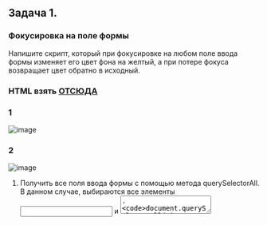 ## Задача 1.   
### Фокусировка на поле формы  
Напишите скрипт, который при фокусировке на любом поле ввода формы изменяет его цвет фона на желтый, а при потере фокуса возвращает цвет обратно в исходный.   
### HTML взять [ОТСЮДА](https://github.com/schoolteacherMP/lecture_52_JS_Forms_controls_Focus_blur/tree/main/%D0%B7%D0%B0%D0%B4%D0%B0%D1%87%D0%B0_1) 
### 1  
![image](https://user-images.githubusercontent.com/113675674/226161922-a7000c91-354a-4997-a5d5-20a8026052c6.png)  
### 2  
![image](https://user-images.githubusercontent.com/113675674/226161942-36d72edd-7178-4283-a067-dd7af48daf64.png)  

1. Получить все поля ввода формы с помощью метода querySelectorAll. В данном случае, выбираются все элементы <input> и <textarea>.  `document.querySelectorAll('input, textarea');`  
2. Использовать цикл forEach для перебора каждого поля ввода и присоединения к нему обработчиков событий focus и blur.
3. В обработчике события focus устанавливаем желтый цвет фона для поля ввода, присвоив значение 'yellow' свойству backgroundColor элемента input.
4. В обработчике события blur возвращаем исходный цвет фона поля ввода, установив пустое значение '' свойству backgroundColor элемента input.  

## Задача 2.   
### Фокусировка на элементе списка  
### HTML взять [ОТСЮДА](https://github.com/schoolteacherMP/lecture_52_JS_Forms_controls_Focus_blur/tree/main/%D0%B7%D0%B0%D0%B4%D0%B0%D1%87%D0%B0_2) 
Напишите скрипт, который при фокусировке на любом элементе списка добавляет ему класс `active`, а при потере фокуса удаляет этот класс.   
Для реализации задачи используйте атрибут `tabindex` для установки последовательности табуляции элементов списка.  
![image](https://user-images.githubusercontent.com/113675674/226162519-f1608b27-3e92-47b4-82e9-7cfa3eeba889.png)  

1. Сначала мы получаем все элементы `<li>` с помощью метода `querySelectorAll` и сохраняем их в переменную `listItems`.  
2. Затем мы используем цикл `forEach` для перебора каждого элемента списка и добавления обработчиков событий `focus` и `blur`.  
3. В обработчике события `focus` мы добавляем класс 'active' к текущему элементу списка, используя метод `classList.add()`.  
4. В обработчике события `blur` мы удаляем класс 'active' у текущего элемента списка, используя метод `classList.remove()`.  


## Задача 3.   
### Форма обратной связи  
Напишите форму обратной связи, которая позволит пользователям отправлять сообщения на ваш веб-сайт.   
Форма должна содержать следующие поля: имя пользователя, электронная почта, сообщение и кнопка отправки.  

Требования к форме:  

- Все поля формы обязательны для заполнения, иначе должна быть выведена ошибка;  
- При загрузке страницы поле "имя пользователя" должно быть в фокусе;  
- Когда пользователь нажимает на поле, оно должно становиться в фокусе, а остальные поля должны быть размытыми (blur);  
- Когда пользователь отправляет форму, сообщение должно быть отправлено на сервер, а поля формы должны быть очищены.  
- Для решения этой задачи вам придется использовать методы фокусировки и размытия в JavaScript, а также обработчик событий отправки формы.  
### HTML и CSS взять [ОТСЮДА](https://github.com/schoolteacherMP/lecture_52_JS_Forms_controls_Focus_blur/tree/main/%D0%B7%D0%B0%D0%B4%D0%B0%D1%87%D0%B0_3) 

### 1  
![image](https://user-images.githubusercontent.com/113675674/226161242-e83ba5c9-d8ec-459e-9b73-79f9f7274991.png)  

### 2  
![image](https://user-images.githubusercontent.com/113675674/226161267-e04f1cd8-dd89-4801-ae24-39054e4cf558.png)  

### 3  
![image](https://user-images.githubusercontent.com/113675674/226161349-3f3eddb1-08d5-464b-a394-ff63281d50e3.png)  

1.  В JavaScript определите переменные для каждого поля и кнопки отправки, используя метод `getElementById` (или медод удобный вам)
2.  Добавьте обработчик события load для установки фокуса на поле "имя пользователя" при загрузке страницы:
   `window.addEventListener("load", function () { nameInput.focus(); });`
3. Добавьте обработчики событий focus для каждого поля, чтобы оно становилось в фокусе, а остальные поля становились размытыми
4. Добавьте обработчик события click для кнопки отправки формы, который предотвращает стандартное поведение отправки формы, проверяет заполнение всех полей и либо отправляет сообщение на сервер и очищает поля формы, либо выводит ошибку
    

